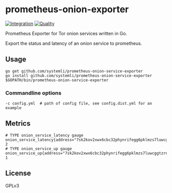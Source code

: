# prometheus-onion-exporter

[![Integration](https://github.com/systemli/prometheus-onion-service-exporter/actions/workflows/integration.yaml/badge.svg)](https://github.com/systemli/prometheus-onion-service-exporter/actions/workflows/integration.yaml)
[![Quality](https://github.com/systemli/prometheus-onion-service-exporter/actions/workflows/quality.yaml/badge.svg)](https://github.com/systemli/prometheus-onion-service-exporter/actions/workflows/quality.yaml)

Prometheus Exporter for Tor onion services written in Go.

Export the status and latency of an onion service to prometheus.

## Usage

```
go get github.com/systemli/prometheus-onion-service-exporter
go install github.com/systemli/prometheus-onion-service-exporter
$GOPATH/bin/prometheus-onion-service-exporter
```

### Commandline options

```
-c config.yml  # path of config file, see config.dist.yml for an example
```

## Metrics

```
# TYPE onion_service_latency gauge
onion_service_latency{address="7sk2kov2xwx6cbc32phynrifegg6pklmzs7luwcggtzrnlsolxxuyfyd.onion",name="website"} 2
# TYPE onion_service_up gauge
onion_service_up{address="7sk2kov2xwx6cbc32phynrifegg6pklmzs7luwcggtzrnlsolxxuyfyd.onion",name="website"} 1
```

## License

GPLv3

